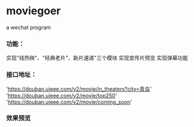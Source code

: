 # moviegoer
a wechat program
### 功能：
实现"线热映"、"经典老片"、新片速递"三个模块
实现宣传片预览
实现弹幕功能
### 接口地址：
'https://douban.uieee.com/v2/movie/in_theaters?city=青岛'
'https://douban.uieee.com/v2/movie/top250'
'https://douban.uieee.com/v2/movie/coming_soon'
### 效果预览


